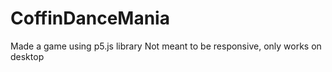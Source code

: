 # CoffinDanceMania
Made a game using p5.js library
Not meant to be responsive, only works on desktop

